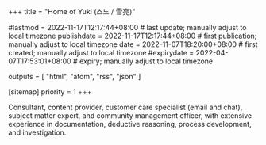 +++
title = "Home of Yuki (스노 / 雪亮)"

#lastmod = 2022-11-17T12:17:44+08:00                 # last update; manually adjust to local timezone
publishdate = 2022-11-17T12:17:44+08:00             # first publication; manually adjust to local timezone
date = 2022-11-07T18:20:00+08:00                    # first created; manually adjust to local timezone
#expirydate = 2022-04-07T17:53:01+08:00              # expiry; manually adjust to local timezone

outputs = [ "html", "atom", "rss", "json" ]

[sitemap]
  priority = 1
+++

Consultant, content provider, customer care specialist (email and chat), subject matter expert, and community management officer, with extensive experience in documentation, deductive reasoning, process development, and investigation.
